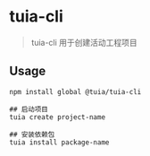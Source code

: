 # tuia-cli

> tuia-cli 用于创建活动工程项目

## Usage

```
npm install global @tuia/tuia-cli

## 启动项目
tuia create project-name

## 安装依赖包
tuia install package-name
```